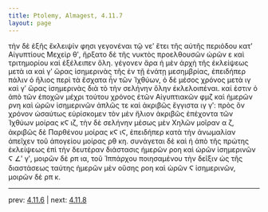 ```yaml
---
title: Ptolemy, Almagest, 4.11.7
layout: page
---
```


τὴν δὲ ἑξῆς ἔκλειψίν φησι γεγονέναι τῷ νεʹ ἔτει τῆς αὐτῆς περιόδου κατ' Αἰγυπτίους Μεχεὶρ θʹ, ἤρξατο δὲ τῆς νυκτὸς προελθουσῶν ὡρῶν ε καὶ τριτημορίου καὶ ἐξέλειπεν ὅλη. γέγονεν ἄρα ἡ μὲν ἀρχὴ τῆς ἐκλείψεως μετὰ ια καὶ γʹ ὥρας ἰσημερινὰς τῆς ἐν τῇ ἐνάτῃ μεσημβρίας, ἐπειδήπερ πάλιν ὁ ἥλιος περὶ τὰ ἔσχατα ἦν τῶν Ἰχθύων, ὁ δὲ μέσος χρόνος μετὰ ιγ καὶ γʹ ὥρας ἰσημερινὰς διὰ τὸ τὴν σελήνην ὅλην ἐκλελοιπέναι. καί ἐστιν ὁ ἀπὸ τῶν ἐποχῶν μέχρι τούτου χρόνος ἐτῶν Αἰγυπτιακῶν φμζ καὶ ἡμερῶν ρνη καὶ ὡρῶν ἰσημερινῶν ἁπλῶς τε καὶ ἀκριβῶς ἔγγιστα ιγ γʹ: πρὸς ὃν χρόνον ὡσαύτως εὑρίσκομεν τὸν μὲν ἥλιον ἀκριβῶς ἐπέχοντα τῶν Ἰχθύων μοίρας κϚ ιζ, τὴν δὲ σελήνην μέσως μὲν Χηλῶν μοῖραν α ζ, ἀκριβῶς δὲ Παρθένου μοίρας κϚ ιϚ, ἐπειδήπερ κατὰ τὴν ἀνωμαλίαν ἀπεῖχεν τοῦ ἀπογείου μοίρας ρθ κη. συνάγεται δὲ καὶ ἡ ἀπὸ τῆς πρώτης ἐκλείψεως ἐπὶ τὴν δευτέραν διάστασις ἡμερῶν ροη καὶ ὡρῶν ἰσημερινῶν Ϛ ∠ʹ γʹ, μοιρῶν δὲ ρπ ια, τοῦ Ἱππάρχου ποιησαμένου τὴν δεῖξιν ὡς τῆς διαστάσεως ταύτης ἡμερῶν μὲν οὔσης ροη καὶ ὡρῶν Ϛ ἰσημερινῶν, μοιρῶν δὲ ρπ κ. 

---

prev: [4.11.6](../4.11.6/) | next: [4.11.8](../4.11.8/)

